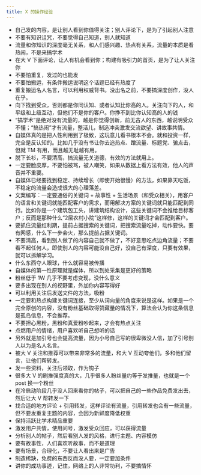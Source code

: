 ```yaml
---
title: X 的操作经验
---
```


- 自己发的内容，是让别人看到你值得关注；别人评论下，是为了引起别人注意
- 不要有知识诅咒，不要觉得自己知道，别人就知道
- 流量和你知识的深度毫无关系，和人们感兴趣、热点有关系，流量的本质是看热闹，不是来搞学术
- 在大 V 下面评论，让人有机会看到你；构建有吸引力的首页，是为了让人关注你
- 不要怕重复，发过的也能发
- 不要怕搬运，有条件搬运说明这个话题已经有热度了
- 重复搬运名人名言，可以利用权威背书。没出名之前，不要搞深度创作，没人在乎。
- 向下找到受众，否则都是你同认知、或者认知比你高的人。关注向下的人，和平级和上级互动，但他们不是你的客户。你挣不到比你认知高的人的钱
- “搞学术”是绝对没有流量的，越是你觉得创新，前无古人的东西，越说明受众不懂；“搞热闹”才有流量，整活儿，制造冲突激发交流欲望、讲故事共情。
- 自媒体真的是把人性利用到了极致，这玩意儿看书根本不会。就和投资一样，完全是反认知的。比如几乎没有书让你去追热点、蹭流量、标题党、骗点击，但就 TM 有用，而且越无耻越有用。
- 脱下长衫，不要清高，搞流量无关道德，有效的方法就用上。
- 一定要脸皮厚，不要怕被骂，被人嘲笑，如果从数据上看方法有效，他人的声音并不重要。
- 自媒体已经要找到稳定、持续增长（即使开始很慢）的方法，如果靠天吃饭，不稳定的流量会造成很大的心理落差。
- 文案编写：一定要通俗的关键词 + 故事性 + 生活场景（和受众相关），用客户的语言和关键词就能匹配客户的需求，而用解决方案的关键词就只能匹配到同行。比如你是一个建筑包工头，讲建筑结构设计，这些关键词不会推给目标客户；反而是那种什么“2层农村小院”这样修，这样的关键词才会匹配到客户。
- 要抓住流量红利期，提前占据搜索的关键词，把搜索流量吃掉，动作要快。要有网感，什么下一步会火，那么提前占据关键词。
- 不要清高，看到别人做了的内容自己就不做了，不好意思吃点边角流量；不要看不起任何人，即使别人的内容可能没自己好，没自己有深度，只要有效果，就可以拆解学习。
- 什么东西夺人眼球，什么就容易被传播
- 自媒体的第一性原理就是媒体，所以到处采集是更好的策略
- 粉丝低于 1W 几乎不要考虑变现，没什么意义
- 要多出现在别人的视野里，外加你内容写得好
- 可以利用关注后发送文件的方法，吸粉
- 一定要和热点构建关键词连接，至少从词向量的角度来说是这样。如果是一个完全原创的内容，没有粉丝基础取得赞藏量的情况下，算法会认为你这条信息是孤岛信息，不会推荐。
- 不要担心黑粉，黑粉和真爱粉吵起来，才会有热点关注
- 点燃用户的情绪，用户喜欢听自己想听的话
- 另外就是加引号也会提高流量，因为小号自己写的很卑微没人信，加了引号别人以为是名人名言。
- 被大 V 关注和推荐可以带来非常多的流量，和大 V 互动夸他们，多和他们留言，让他们帮转发。
- 发一些资料，关注后领取，作为钩子
- 很多大 V 的刷推强度真的大，几乎很多人粉丝量约等于发推量，也就是一个 post 换一个粉丝
- 在冷启动阶段几乎没人回来看你的帖子，可以把自己的一些作品免费发出去，然后让大 V 帮转发一下
- 找合适的地方评论 + 引用转发，这样评论有流量，引用转发也会有一些流量，但不要发重复主题的内容，会因为新鲜度降低权重
- 保持活跃比学术精品重要
- 激发用户共情，使用问号，激发受众回应，可以获得流量
- 分析别人的帖子，然后看别人发的风格，进行主题、内容模仿
- 要有故事性，人们喜欢听故事，而不是道理
- 要有场景，合理化，不要让人看出来是广告
- 制造稀缺，免费的东西反而没人要，一定要加条件
- 讲你的成功事迹，记住，网络上的人非常功利，不要搞情怀